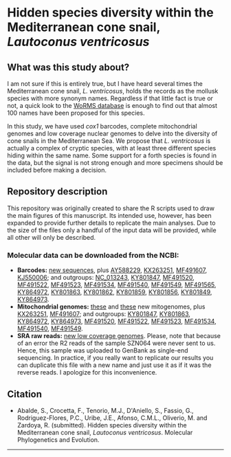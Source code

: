 # Hidden species diversity within the Mediterranean cone snail, *Lautoconus ventricosus*
## What was this study about?
I am not sure if this is entirely true, but I have heard several times the Mediterranean cone snail, *L. ventricosus*, holds the records as the mollusk species with more synonym names. Regardless if that little fact is true or not, a quick look to the [WoRMS database](https://www.marinespecies.org/aphia.php?p=taxdetails&id=428401) is enough to find out that almost 100 names have been proposed for this species.

In this study, we have used *cox1* barcodes, complete mitochondrial genomes and low coverage nuclear genomes to delve into the diversity of cone snails in the Mediterranean Sea. We propose that *L. ventricosus* is actually a complex of cryptic species, with at least three different species hiding within the same name. Some support for a forth species is found in the data, but the signal is not strong enough and more specimens should be included before making a decision.

## Repository description
This repository was originally created to share the R scripts used to draw the main figures of this manuscript. Its intended use, however, has been expanded to provide further details to replicate the main analyses. Due to the size of the files only a handful of the input data will be provided, while all other will only be described.

### Molecular data can be downloaded from the NCBI:
<ul>
    <li><strong>Barcodes:</strong> <a href="https://www.ncbi.nlm.nih.gov/nuccore/?term=ON951339:ON951583[accn]">new sequences</a>, plus <a href="https://www.ncbi.nlm.nih.gov/nuccore/AY588229">AY588229</a>, <a href="https://www.ncbi.nlm.nih.gov/nuccore/KX263251">KX263251</a>, <a href="https://www.ncbi.nlm.nih.gov/nuccore/MF491607">MF491607</a>, <a href="https://www.ncbi.nlm.nih.gov/nuccore/KJ550006.1">KJ550006</a>; and outgroups: <a href="https://www.ncbi.nlm.nih.gov/nuccore/NC_013243">NC_013243</a>, <a href="https://www.ncbi.nlm.nih.gov/nuccore/KY801847">KY801847</a>, <a href="https://www.ncbi.nlm.nih.gov/nuccore/MF491520">MF491520</a>, <a href="https://www.ncbi.nlm.nih.gov/nuccore/MF491522">MF491522</a>, <a href="https://www.ncbi.nlm.nih.gov/nuccore/MF491523">MF491523</a>, <a href="https://www.ncbi.nlm.nih.gov/nuccore/MF491534">MF491534</a>, <a href="https://www.ncbi.nlm.nih.gov/nuccore/MF491540">MF491540</a>, <a href="https://www.ncbi.nlm.nih.gov/nuccore/MF491549">MF491549</a>, <a href="https://www.ncbi.nlm.nih.gov/nuccore/MF491565">MF491565</a>, <a href="https://www.ncbi.nlm.nih.gov/nuccore/KY864972">KY864972</a>, <a href="https://www.ncbi.nlm.nih.gov/nuccore/KY801863">KY801863</a>, <a href="https://www.ncbi.nlm.nih.gov/nuccore/KY801862">KY801862</a>, <a href="https://www.ncbi.nlm.nih.gov/nuccore/KY801859">KY801859</a>, <a href="https://www.ncbi.nlm.nih.gov/nuccore/KY801856">KY801856</a>, <a href="https://www.ncbi.nlm.nih.gov/nuccore/KY801849">KY801849</a>, <a href="https://www.ncbi.nlm.nih.gov/nuccore/KY864973">KY864973</a>.

  </li>
    <li><strong>Mitochondrial genomes:</strong> <a href="https://www.ncbi.nlm.nih.gov/nuccore/?term=ON968966%3AON968984%5Baccn%5D">these</a> and <a href="https://www.ncbi.nlm.nih.gov/nuccore/?term=ON975007%3AON975008%5Baccn%5D">these</a> new mitogenomes, plus <a href="https://www.ncbi.nlm.nih.gov/nuccore/KX263251">KX263251</a>, <a href="https://www.ncbi.nlm.nih.gov/nuccore/MF491607">MF491607</a>; and outgroups: <a href="https://www.ncbi.nlm.nih.gov/nuccore/KY801847">KY801847</a>, <a href="https://www.ncbi.nlm.nih.gov/nuccore/KY801863">KY801863</a>, <a href="https://www.ncbi.nlm.nih.gov/nuccore/KY864972">KY864972</a>, <a href="https://www.ncbi.nlm.nih.gov/nuccore/KY864973">KY864973</a>, <a href="https://www.ncbi.nlm.nih.gov/nuccore/MF491520">MF491520</a>, <a href="https://www.ncbi.nlm.nih.gov/nuccore/MF491522">MF491522</a>, <a href="https://www.ncbi.nlm.nih.gov/nuccore/MF491523">MF491523</a>, <a href="https://www.ncbi.nlm.nih.gov/nuccore/MF491534">MF491534</a>, <a href="https://www.ncbi.nlm.nih.gov/nuccore/MF491540">MF491540</a>, <a href="https://www.ncbi.nlm.nih.gov/nuccore/MF491549">MF491549</a>.</li>
    <li><strong>SRA raw reads:</strong> <a href="https://www.ncbi.nlm.nih.gov/sra/?term=PRJNA856832">new low coverage genomes</a>. Please, note that because of an error the R2 reads of the sample SZN064 were never sent to us. Hence, this sample was uploaded to GenBank as single-end sequencing. In practice, if you really want to replicate our results you can duplicate this file with a new name and just use it as if it was the reverse reads. I apologize for this inconvenience.</li>
</ul>

## Citation
<ul>
  <li>Abalde, S., Crocetta, F., Tenorio, M.J., D'Aniello, S., Fassio, G., Rodriguez-Flores, P.C., Uribe, J.E., Afonso, C.M.L., Oliverio, M. and Zardoya, R. (submitted). Hidden species diversity within the Mediterranean cone snail, <i>Lautoconus ventricosus</i>. Molecular Phylogenetics and Evolution.</li>
</ul>

---
